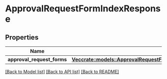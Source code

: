 # ApprovalRequestFormIndexResponse

## Properties

Name | Type | Description | Notes
------------ | ------------- | ------------- | -------------
**approval_request_forms** | [**Vec<crate::models::ApprovalRequestFormIndexResponseApprovalRequestForms>**](approvalRequestFormIndexResponse_approval_request_forms.md) |  | 

[[Back to Model list]](../README.md#documentation-for-models) [[Back to API list]](../README.md#documentation-for-api-endpoints) [[Back to README]](../README.md)


